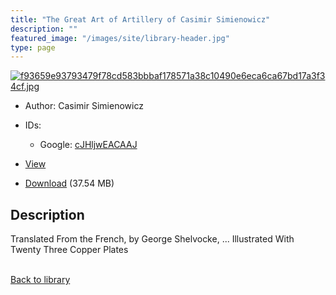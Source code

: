 ```yaml
---
title: "The Great Art of Artillery of Casimir Simienowicz"
description: ""
featured_image: "/images/site/library-header.jpg"
type: page
---
```


<a href="" target="_blank">![f93659e93793479f78cd583bbbaf178571a38c10490e6eca6ca67bd17a3f34cf.jpg](/images/library/f93659e93793479f78cd583bbbaf178571a38c10490e6eca6ca67bd17a3f34cf.jpg)</a>
* Author: Casimir Simienowicz
* IDs:
  * Google: <a href="https://books.google.com/books?id=cJHljwEACAAJ" target="_blank">cJHljwEACAAJ</a>
* <a href="" target="_blank">View</a>

* [Download]() (37.54 MB)

## Description<div>
<p>Translated From the French, by George Shelvocke, ... Illustrated With Twenty Three Copper Plates</p></div>

<br />[Back to library](/library/)
